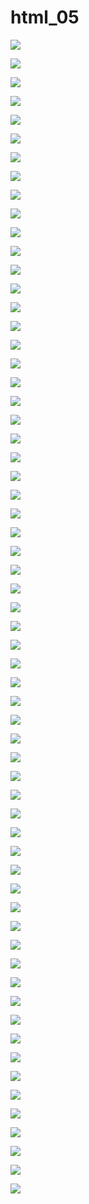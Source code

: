 # html_05

![](./img/HTML5_05주+강의안_페이지_01.jpg)

![](./img/HTML5_05주+강의안_페이지_02.jpg)

![](./img/HTML5_05주+강의안_페이지_03.jpg)

![](./img/HTML5_05주+강의안_페이지_04.jpg)

![](./img/HTML5_05주+강의안_페이지_05.jpg)

![](./img/HTML5_05주+강의안_페이지_06.jpg)


![](./img/HTML5_05주+강의안_페이지_07.jpg)

![](./img/HTML5_05주+강의안_페이지_08.jpg)

![](./img/HTML5_05주+강의안_페이지_09.jpg)

![](./img/HTML5_05주+강의안_페이지_10.jpg)

![](./img/HTML5_05주+강의안_페이지_11.jpg)

![](./img/HTML5_05주+강의안_페이지_12.jpg)

![](./img/HTML5_05주+강의안_페이지_13.jpg)

![](./img/HTML5_05주+강의안_페이지_14.jpg)

![](./img/HTML5_05주+강의안_페이지_15.jpg)

![](./img/HTML5_05주+강의안_페이지_16.jpg)

![](./img/HTML5_05주+강의안_페이지_17.jpg)

![](./img/HTML5_05주+강의안_페이지_18.jpg)

![](./img/HTML5_05주+강의안_페이지_19.jpg)

![](./img/HTML5_05주+강의안_페이지_20.jpg)

![](./img/HTML5_05주+강의안_페이지_21.jpg)

![](./img/HTML5_05주+강의안_페이지_22.jpg)

![](./img/HTML5_05주+강의안_페이지_23.jpg)

![](./img/HTML5_05주+강의안_페이지_24.jpg)

![](./img/HTML5_05주+강의안_페이지_25.jpg)

![](./img/HTML5_05주+강의안_페이지_26.jpg)

![](./img/HTML5_05주+강의안_페이지_27.jpg)

![](./img/HTML5_05주+강의안_페이지_28.jpg)

![](./img/HTML5_05주+강의안_페이지_29.jpg)

![](./img/HTML5_05주+강의안_페이지_30.jpg)

![](./img/HTML5_05주+강의안_페이지_31.jpg)

![](./img/HTML5_05주+강의안_페이지_32.jpg)

![](./img/HTML5_05주+강의안_페이지_33.jpg)

![](./img/HTML5_05주+강의안_페이지_34.jpg)

![](./img/HTML5_05주+강의안_페이지_35.jpg)

![](./img/HTML5_05주+강의안_페이지_36.jpg)

![](./img/HTML5_05주+강의안_페이지_37.jpg)

![](./img/HTML5_05주+강의안_페이지_38.jpg)

![](./img/HTML5_05주+강의안_페이지_39.jpg)

![](./img/HTML5_05주+강의안_페이지_40.jpg)

![](./img/HTML5_05주+강의안_페이지_41.jpg)

![](./img/HTML5_05주+강의안_페이지_42.jpg)

![](./img/HTML5_05주+강의안_페이지_43.jpg)

![](./img/HTML5_05주+강의안_페이지_44.jpg)

![](./img/HTML5_05주+강의안_페이지_45.jpg)

![](./img/HTML5_05주+강의안_페이지_46.jpg)

![](./img/HTML5_05주+강의안_페이지_47.jpg)

![](./img/HTML5_05주+강의안_페이지_48.jpg)




![](./img/HTML5_05주+강의안_페이지_49.jpg)

![](./img/HTML5_05주+강의안_페이지_50.jpg)

![](./img/HTML5_05주+강의안_페이지_51.jpg)

![](./img/HTML5_05주+강의안_페이지_52.jpg)

![](./img/HTML5_05주+강의안_페이지_53.jpg)

![](./img/HTML5_05주+강의안_페이지_54.jpg)

![](./img/HTML5_05주+강의안_페이지_55.jpg)

![](./img/HTML5_05주+강의안_페이지_56.jpg)

![](./img/HTML5_05주+강의안_페이지_57.jpg)

![](./img/HTML5_05주+강의안_페이지_58.jpg)

![](./img/HTML5_05주+강의안_페이지_59.jpg)

![](./img/HTML5_05주+강의안_페이지_60.jpg)

![](./img/HTML5_05주+강의안_페이지_61.jpg)

![](./img/HTML5_05주+강의안_페이지_62.jpg)



